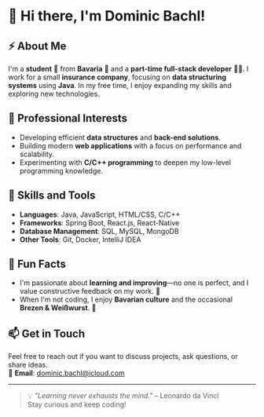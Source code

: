 # 👋 Hi there, I'm Dominic Bachl!

## ⚡ About Me
I'm a **student** 📕 from **Bavaria** 🥨 and a **part-time full-stack developer** 👨‍💻. I work for a small **insurance company**, focusing on **data structuring systems** using **Java**. In my free time, I enjoy expanding my skills and exploring new technologies.

## 🔭 Professional Interests
- Developing efficient **data structures** and **back-end solutions**.
- Building modern **web applications** with a focus on performance and scalability.
- Experimenting with **C/C++ programming** to deepen my low-level programming knowledge.

## 🌱 Skills and Tools
- **Languages**: Java, JavaScript, HTML/CSS, C/C++
- **Frameworks**: Spring Boot, React.js, React-Native
- **Database Management**: SQL, MySQL, MongoDB
- **Other Tools**: Git, Docker, IntelliJ IDEA

## 🤔 Fun Facts
- I'm passionate about **learning and improving**—no one is perfect, and I value constructive feedback on my work. 💬
- When I'm not coding, I enjoy **Bavarian culture** and the occasional **Brezen & Weißwurst**. 🥨

## 📫 Get in Touch
Feel free to reach out if you want to discuss projects, ask questions, or share ideas.  
📧 **Email**: [dominic.bachl@icloud.com](mailto:dominic.bachl@icloud.com)

---

> 💡 *"Learning never exhausts the mind."* – Leonardo da Vinci  
Stay curious and keep coding!
